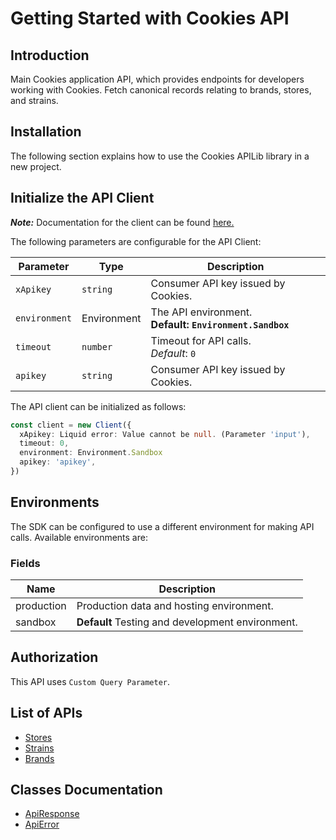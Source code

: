 
# Getting Started with Cookies API

## Introduction

Main Cookies application API, which provides endpoints for developers working with Cookies. Fetch canonical records relating to brands, stores, and strains.

## Installation

The following section explains how to use the Cookies APILib library in a new project.

## Initialize the API Client

**_Note:_** Documentation for the client can be found [here.](/doc/client.md)

The following parameters are configurable for the API Client:

| Parameter | Type | Description |
|  --- | --- | --- |
| `xApikey` | `string` | Consumer API key issued by Cookies. |
| `environment` | Environment | The API environment. <br> **Default: `Environment.Sandbox`** |
| `timeout` | `number` | Timeout for API calls.<br>*Default*: `0` |
| `apikey` | `string` | Consumer API key issued by Cookies. |

The API client can be initialized as follows:

```ts
const client = new Client({
  xApikey: Liquid error: Value cannot be null. (Parameter 'input'),
  timeout: 0,
  environment: Environment.Sandbox
  apikey: 'apikey',
})
```

## Environments

The SDK can be configured to use a different environment for making API calls. Available environments are:

### Fields

| Name | Description |
|  --- | --- |
| production | Production data and hosting environment. |
| sandbox | **Default** Testing and development environment. |

## Authorization

This API uses `Custom Query Parameter`.

## List of APIs

* [Stores](/doc/controllers/stores.md)
* [Strains](/doc/controllers/strains.md)
* [Brands](/doc/controllers/brands.md)

## Classes Documentation

* [ApiResponse](/doc/api-response.md)
* [ApiError](/doc/api-error.md)

